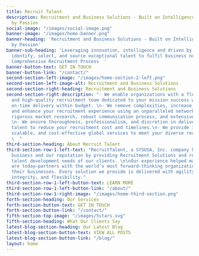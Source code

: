 ```yaml
---
title: Recruit Talent
description: Recruitment and Business Solutions - Built on Intelligence and driven
  by Passion
social-image: "/images/social-image.png"
banner-image: "/images/home-banner.png"
banner-heading: 'Recruitment and Business Solutions - Built on Intelligence and driven
  by Passion'
banner-sub-heading: 'Leveraging innovation, intelligence and driven by Passion to
  identify, select, and source exceptional talent to fulfil business needs using a
  Comprehensive Recruitment Process  '
banner-button-text: GET IN TOUCH
banner-button-link: "/contact/"
second-section-left-image: "/images/home-section-2-left.png"
second-section-left-image-alt: Recruitment and Business Solutions
second-section-right-heading: Recruitment and Business Solutions
second-section-right-description: "- We enable organizations with a flexible, reliable,
  and high-quality recruitment team dedicated to your mission success while ensuring
  on-time delivery within budget. \n- We remove complexities, increase efficiency,
  and enhance your recruitment experience using an unparalleled network of candidates,
  rigorous market research, robust communication process, and extensive industry knowledge.
  \n- We ensure thoroughness, professionalism, and discretion in delivering top-tier
  talent to reduce your recruitment cost and timelines.\n- We provide innovative,
  scalable, and cost-effective global services to meet your diverse recruitment needs
  \  "
third-section-heading: About Recruit Talent
third-section-row-1-left-text: "RecruitTalent, a SYSUSA, Inc. company has built its
  business and our reputation by providing Recruitment Solutions and realizing the
  talent development needs of our clients. \n\nOur experience helped make us who we
  are today—partners with the world’s most forward-thinking organizations, that power
  their businesses. Every solution we provide is delivered with agility, scale, quality,
  integrity, and flexibility."
third-section-row-1-left-button-text: LEARN MORE
third-section-row-1-left-button-link: "/about/"
third-section-row-1-right-image: "/images/home-third-section.png"
forth-section-heading: Our Services
forth-section-button-text: GET IN TOUCH
forth-section-button-link: "/contact/"
fifth-section-top-image: "/images/5stars.svg"
fifth-section-heading: What Our Clients Say
latest-blog-section-heading: Our Latest Blog
latest-blog-section-button-text: VIEW ALL POSTS
latest-blog-section-button-link: "/blog/"
layout: home
---
```


